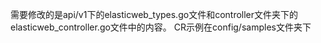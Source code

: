 
需要修改的是api/v1下的elasticweb_types.go文件和controller文件夹下的elasticweb_controller.go文件中的内容。
CR示例在config/samples文件夹下
